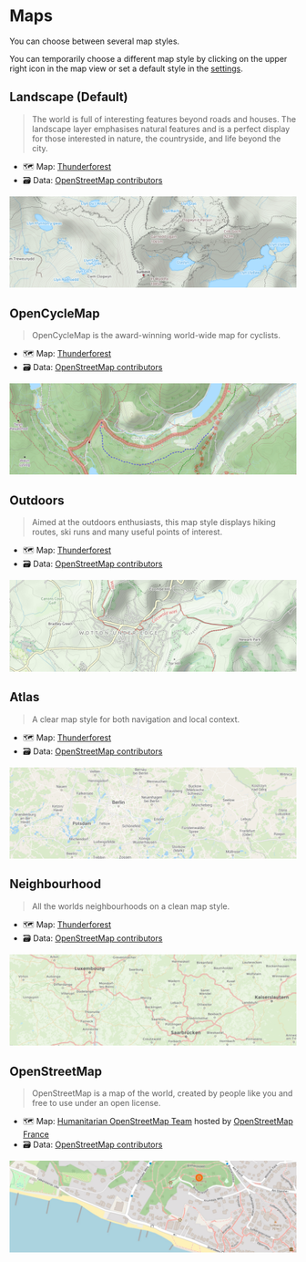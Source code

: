 # Maps

You can choose between several map styles.

You can temporarily choose a different map style by clicking on the upper right icon in the map view or set a default style in the [settings](https://app.velohero.com/settings/display).

## Landscape (Default)

> The world is full of interesting features beyond roads and houses.
> The landscape layer emphasises natural features and is a perfect display for those interested in nature, the countryside, and life beyond the city.

* 🗺️ Map: [Thunderforest](https://www.thunderforest.com/)
* 🗃️ Data: [OpenStreetMap contributors](https://www.openstreetmap.org/copyright)

![Screenshot: Landscape Map Style](img/maps/landscape.png)

## OpenCycleMap

> OpenCycleMap is the award-winning world-wide map for cyclists.

* 🗺️ Map: [Thunderforest](https://www.thunderforest.com/)
* 🗃️ Data: [OpenStreetMap contributors](https://www.openstreetmap.org/copyright)

![Screenshot: OpenCycleMap Map Style](img/maps/opencyclemap.png)

## Outdoors

> Aimed at the outdoors enthusiasts, this map style displays hiking routes, ski runs and many useful points of interest.

* 🗺️ Map: [Thunderforest](https://www.thunderforest.com/)
* 🗃️ Data: [OpenStreetMap contributors](https://www.openstreetmap.org/copyright)

![Screenshot: Outdoors Map Style](img/maps/outdoors.png)

## Atlas

> A clear map style for both navigation and local context.

* 🗺️ Map: [Thunderforest](https://www.thunderforest.com/)
* 🗃️ Data: [OpenStreetMap contributors](https://www.openstreetmap.org/copyright)

![Screenshot: Atlas Map Style](img/maps/atlas.png)

## Neighbourhood

> All the worlds neighbourhoods on a clean map style.

* 🗺️ Map: [Thunderforest](https://www.thunderforest.com/)
* 🗃️ Data: [OpenStreetMap contributors](https://www.openstreetmap.org/copyright)

![Screenshot: Neighbourhood Map Style](img/maps/neighbourhood.png)

## OpenStreetMap

> OpenStreetMap is a map of the world, created by people like you and free to use under an open license.

* 🗺️ Map: [Humanitarian OpenStreetMap Team](https://www.hotosm.org/) hosted by [OpenStreetMap France](https://www.openstreetmap.fr/)
* 🗃️ Data: [OpenStreetMap contributors](https://www.openstreetmap.org/copyright)

![Screenshot: OpenStreetMap Map Style](img/maps/openstreetmap.png)
